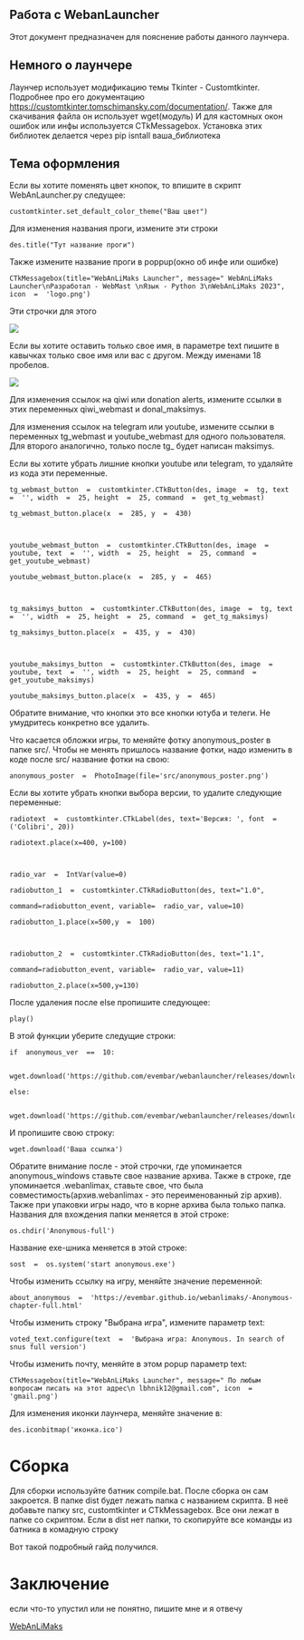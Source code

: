 ## Работа с WebanLauncher

Этот документ предназначен для пояснение работы данного лаунчера. 

## Немного о лаунчере

Лаунчер использует модификацию темы Tkinter - Customtkinter. Подробнее про его документацию https://customtkinter.tomschimansky.com/documentation/.
Также для скачивания файла он использует wget(модуль)
И для кастомных окон ошибок или инфы используется CTkMessagebox.
Установка этих библиотек делается через pip isntall ваша_библиотека

## Тема оформления

Если вы хотите поменять цвет кнопок, то впишите в скрипт WebAnLauncher.py следущее:

    customtkinter.set_default_color_theme("Ваш цвет")
Для изменения названия проги, измените 
эти строки

    des.title("Тут название проги")
Также измените название проги в poppup(окно об инфе или ошибке)

    CTkMessagebox(title="WebAnLiMaks Launcher", message=" WebAnLiMaks Launcher\nРазработал - WebMast \nЯзык - Python 3\nWebAnLiMaks 2023", icon  =  'logo.png')
   Эти строчки для этого

![](https://lh3.googleusercontent.com/ZR7BmkRJ3eVSNxMD9V-rLhvpSenFwWlzPFaBPqQ1exkwtr9XGacJPvFLUfQ_Cdt2n6a6rPtwHA7XS--T1IUFeW7_SLgan_9K6Bj8hcRbLFdBAgabzmFsvlsCXScxWWm9C-Ogb1GlVBQFgB5XR-doodl2-a38ZHcSYqiX4tfIF1LgxYat3mcDlDtr1_TOE-WDx37uPgwVj9GLrMR-GQn7KYGR72-2f6gWXo1qDi7naeTZx3vyj6WXMv395ASlYBVaSl30l_RR5sUB9nij0luGo2h3bkugkKWrEmFhxt4JThsCV3PABLgHwXeoSkuReJ3wAfnsDTi1vCpHs0OOIiAOmbNg5nphBVZjSXwdXb87249-ofrOMBeFk_O7E8wxMvC6YPndZDqcUaXlSw4Ky0wb65RJLKh1VTtClYMEcYmOrRIAiD90AtM7MSopfJUz6_AYv7nuRxeS-Mh4FdsA8DCkG3iVVFimoxMM124wjAgp4HPNLO_iuN5rQp-fsF2sEWQU-YXFMAJpA32uCpm4P1l-ZrA0mZCeuiHZALtFWd6y_pPkUG-tI6WDEU48kyexZKZoiTC4Q3GhdKC5eIfkLelt2uPUuuDCO8jIVPD8k6l5lgaDmlDHB_gyyYWTCpoOvPK8drKZ5U2iNxpfeLFpa5wmBnqEYFrB9_ntPx26YjPMQO2sgCdAlLcpXhJc6ME48MowCSOV2ZKqx_sXmYKfd6qJhOcipMF8WM9eN58wegoroK0hcuNRhbvTobP7ARWY3OWN7xuKmXNRd2zhmoLE6xZtLk1Oo6LQF2DsNT4bFQr3aIU2DH2boPFNeiRGsDqe5vbgbfMmX-doJ3TRh7Ot9mYNRbTapC4L100nU_XxMRlx-ldHxfjlSvPxCL_p9vhq7YYSq_RRGFMnz3-CE5rAjgyOeEjgf7TTj8oz6cbcbQb7AgnfmHI7cExhirZEXbfkEZ_xdhwXpQ7gFddpCGFKfKQ9pZVNnh_4nZPgZzSao56d2oXafTZX8Y0RbNa3=w1161-h653-s-no?authuser=0)
 
 Если вы хотите оставить только свое имя, в параметре text пишите в кавычках только свое имя или вас с другом. Между именами 18 пробелов. 
 
![](https://lh3.googleusercontent.com/HmNir--is2Jj1kCIX8tzJRxKYCBGWbnVQmOUDQWsM5RdnwaRa2uHIAGkOXOUSwmtgnYiuGzw66opcV790OpblNCi4YTDkz5wkGq8l3Lf0knOC0G6wiUzi6zBsZ2REXjM0Dln7Z56SwdTGCFxkpSPOYPssqjusFpeIOHox3OwotPjAA8lfrgBkOI9OUwQxA76HMbIimR8k7XoQZjKhGYt1nSpT0qnHksG38V4TIpUTLSoj6lwQhWkOqgnjIFenZJ5Xl4JTTP37nyLhCg2qtqIkPZa4nGzfGd_7YYe--yEToD1AS3NIbSkOT-a59ih0ioEd6ZCHylph1vRdb0M5jeRFbKpxo3qPoo6_lGkwc0SgmrGkzLsoYeTk5JVSwJuoZNMNYm6ni8IcyfA7Dx81BYwFoJPQ77hfBH6B-xTKJqQBaDH85TN_1ks18La8c_zidJo2uQr4KN5dU-rF_4qNwB9fJ31AzVvWicjHyxO1cTfpmHtmSf9Ie9rw_R1Z1SI5ZNYYT4ACo2N1BOPDwj27HPxrlYJTQ-59CrmbIGLoPJMHNoStOYSctFiR3TwR5XIUnNxS_suKrO9iUZCfsO1rSbwlJAbHNku06Tr94vImm8BZ6uPfWcUM4DPuQskOZ65TCavdK_9mk6DBGF4jlzkw3Vc18ovmfKhc621TksS7f20BXesAMPwj-fajo3VdUh-oSQhPnz4zHHt1NkmKKHbcuOm52yBOchNGk-mmlyAQAHwzMrHt1P64zGTCBFc7XPu69_ieae5VHn6P-4dI6MX-aS9npmFGOdYFEYeLOpBaOPIYWcIWKKZcxdsVeR2_pcoIJuRERai5LkwbBCkuBzPeJECoILGu2MqgIwJe_FTG34wMQr3TeRBaxweCGieuzhPgXHgNWB1u0ICWpWRVL-YaBcq1c_TueWkrJnrzpdCKBIX8DbBTHPpQ4Ptmc-kdpBVi1HMQ1UlDztmMbB5SbUWJLL50K7vJD7CwITZWh6IC9Ix56F-4OFowmNCIjgm=w1161-h653-s-no?authuser=0)

Для изменения ссылок на qiwi или donation alerts, измените ссылки в этих переменных qiwi_webmast и donal_maksimys.

Для изменения ссылок на telegram или youtube, измените ссылки в переменных tg_webmast и youtube_webmast для одного пользователя. Для второго аналогично, только после tg_ будет написан maksimys.

Если вы хотите убрать лишние кнопки youtube или telegram, то удаляйте из кода эти переменные. 

	
	tg_webmast_button  =  customtkinter.CTkButton(des, image  =  tg, text  =  '', width  =  25, height  =  25, command  =  get_tg_webmast)

	tg_webmast_button.place(x  =  285, y  =  430)

	  

	youtube_webmast_button  =  customtkinter.CTkButton(des, image  =  youtube, text  =  '', width  =  25, height  =  25, command  =  get_youtube_webmast)

	youtube_webmast_button.place(x  =  285, y  =  465)

	  

	tg_maksimys_button  =  customtkinter.CTkButton(des, image  =  tg, text  =  '', width  =  25, height  =  25, command  =  get_tg_maksimys)

	tg_maksimys_button.place(x  =  435, y  =  430)

	  

	youtube_maksimys_button  =  customtkinter.CTkButton(des, image  =  youtube, text  =  '', width  =  25, height  =  25, command  =  get_youtube_maksimys)

	youtube_maksimys_button.place(x  =  435, y  =  465)

Обратите внимание, что кнопки это все кнопки ютуба и телеги. Не умудритесь конкретно все удалить.

Что касается обложки игры, то меняйте фотку anonymous_poster в папке src/. Чтобы не менять пришлось название фотки, надо изменить в коде после src/ название фотки на свою:

	anonymous_poster  =  PhotoImage(file='src/anonymous_poster.png')

Если вы хотите убрать кнопки выбора версии, то удалите следующие переменные:

	radiotext  =  customtkinter.CTkLabel(des, text='Версия: ', font  = ('Colibri', 20))

	radiotext.place(x=400, y=100)

	  

	radio_var  =  IntVar(value=0)

	radiobutton_1  =  customtkinter.CTkRadioButton(des, text="1.0",

	command=radiobutton_event, variable=  radio_var, value=10)

	radiobutton_1.place(x=500,y  =  100)

	  

	radiobutton_2  =  customtkinter.CTkRadioButton(des, text="1.1",

	command=radiobutton_event, variable=  radio_var, value=11)

	radiobutton_2.place(x=500,y=130) 

После удаления после else пропишите следующее:

	play()

В этой функции уберите следущие строки: 

	if  anonymous_ver  ==  10:

		wget.download('https://github.com/evembar/webanlauncher/releases/download/o/anonymous_windows.webanlimax')

	else:

		wget.download('https://github.com/evembar/webanlauncher/releases/download/1.1/anonymous_windows.webanlimax')

И пропишите свою строку:
	
	wget.download('Ваша ссылка')

Обратите внимание после - этой строчки, где упоминается anonymous_windows ставьте свое название архива. Также в строке, где упоминается .webanlimax, ставьте свое, что была совместимость(архив.webanlimax - это переименованный zip архив). Также при упаковки игры надо, что в корне архива была только папка.
Названия для вхождения папки меняется в этой строке:

	os.chdir('Anonymous-full')

Название exe-шника меняется в этой строке:

	sost  =  os.system('start anonymous.exe')

Чтобы изменить ссылку на игру, меняйте значение переменной:

	about_anonymous  =  'https://evembar.github.io/webanlimaks/-Anonymous-chapter-full.html'

Чтобы изменить строку "Выбрана игра", измените параметр text:

	voted_text.configure(text  =  'Выбрана игра: Anonymous. In search of snus full version')

Чтобы изменить почту, меняйте в этом popup параметр text:

	CTkMessagebox(title="WebAnLiMaks Launcher", message=" По любым вопросам писать на этот адрес\n lbhnik12@gmail.com", icon  =  'gmail.png')

Для изменения иконки лаунчера, меняйте значение в:

	des.iconbitmap('иконка.ico')

# Сборка

Для сборки используйте батник compile.bat. После сборка он сам закроется. В папке dist будет лежать папка с названием скрипта. В неё добавьте папку src, customtkinter и CTkMessagebox. Все они лежат в папке со скриптом. Если в dist нет папки, то скопируйте все команды из батника в комадную строку

Вот такой подробный гайд получился. 

# Заключение

если что-то упустил или не понятно, пишите мне и я отвечу

[WebAnLiMaks](vk.com/webanlimaks)
